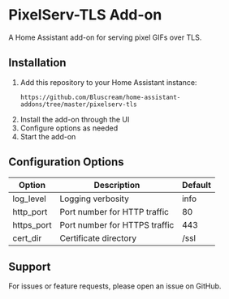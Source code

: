 # PixelServ-TLS Add-on

A Home Assistant add-on for serving pixel GIFs over TLS.

## Installation

1. Add this repository to your Home Assistant instance:
   ```
   https://github.com/Bluscream/home-assistant-addons/tree/master/pixelserv-tls
   ```
2. Install the add-on through the UI
3. Configure options as needed
4. Start the add-on

## Configuration Options

| Option | Description | Default |
|--------|-------------|---------|
| log_level | Logging verbosity | info |
| http_port | Port number for HTTP traffic | 80 |
| https_port | Port number for HTTPS traffic | 443 |
| cert_dir | Certificate directory | /ssl |

## Support

For issues or feature requests, please open an issue on GitHub.